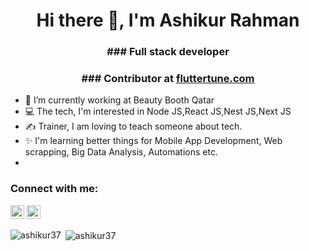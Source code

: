 <h1 align="center"> Hi there 👋, I'm Ashikur Rahman</h1>
<h3 align="center">### Full stack developer </h3>
<h3 align="center">### Contributor at <a href="http://fluttertune.com/">fluttertune.com</a> </h3>


- 🔭 I’m currently working at Beauty Booth Qatar
- 💻 The tech, I'm interested in  Node JS,React JS,Nest JS,Next JS 
- ✍ Trainer, I am loving to teach someone about tech.
- ✨ I'm learning better things for Mobile App Development, Web scrapping, Big Data Analysis, Automations etc.
- 
<!--
- 👯 I’m looking to collaborate on  *other content creators.
- 🤔 I’m looking for help with ...
- 💬 Ask me about ...
- 📫 How to reach me: ...
- 😄 Pronouns: ...
- ⚡ Fun fact: ...
-->


### Connect with me:

<a href="https://www.linkedin.com/in/ashikur-rahman-96137b134/" target="blank"><img src="https://cdn.jsdelivr.net/npm/simple-icons@3.0.1/icons/linkedin.svg" alt="Saiful Islam" height="22" width="22" /></a>
<a href="https://www.facebook.com/piash.ashik.3" target="blank"><img src="https://cdn.jsdelivr.net/npm/simple-icons@3.0.1/icons/facebook.svg" alt="Ashikur Rahman" height="22" width="22" /></a>
<p><img align="left" src="https://github-readme-stats.vercel.app/api/top-langs/?username=ashikur37&layout=compact&hide=html" alt="ashikur37" /></p>


<p>&nbsp;<img align="center" src="https://github-readme-stats.vercel.app/api?username=ashikur37&show_icons=true" alt="ashikur37" /></p>
<br />




